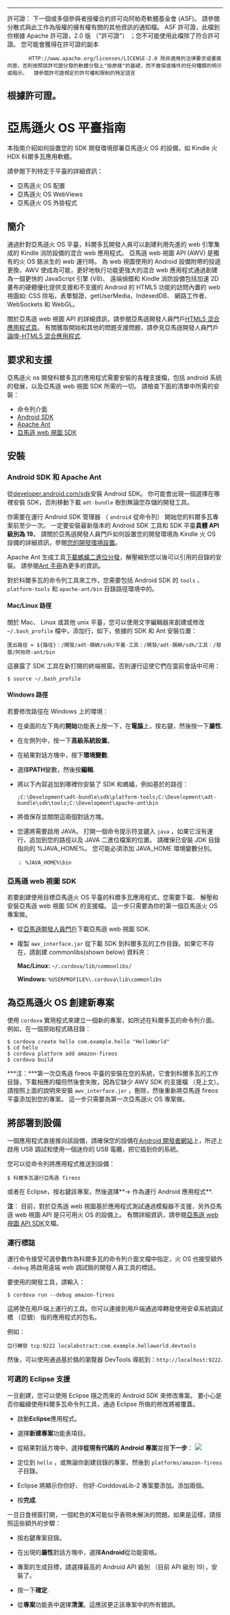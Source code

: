 * * *

許可證： 下一個或多個參與者授權合約許可向阿帕奇軟體基金會 (ASF)。 請參閱分散式與此工作為版權的擁有權有關的其他資訊的通知檔。 ASF 許可證，此檔到你根據 Apache 許可證，2.0 版 （"許可證"） ；您不可能使用此檔除了符合許可證。 您可能會獲得在許可證的副本

           HTTP://www.apache.org/licenses/LICENSE-2.0 除非適用的法律要求或書面同意，否則按照該許可證分發的軟體分發上"按原樣"的基礎，而不擔保或條件的任何種類的明示或暗示。  請參閱許可證規定的許可權和限制的特定語言
    

## 根據許可證。

# 亞馬遜火 OS 平臺指南

本指南介紹如何設置您的 SDK 開發環境部署亞馬遜火 OS 的設備，如 Kindle 火 HDX 科爾多瓦應用軟體。

請參閱下列特定于平臺的詳細資訊：

*   亞馬遜火 OS 配置
*   亞馬遜火 OS WebViews
*   亞馬遜火 OS 外掛程式

## 簡介

通過針對亞馬遜火 OS 平臺，科爾多瓦開發人員可以創建利用先進的 web 引擎集成的 Kindle 消防設備的混合 web 應用程式。 亞馬遜 web 視圖 API (AWV) 是獨有的火 OS 鉻派生的 web 運行時。 為 web 視圖使用的 Android 設備附帶的投遞更換，AWV 使成為可能，更好地執行功能更強大的混合 web 應用程式通過創建為一個更快的 JavaScript 引擎 (V8)、 遠端偵錯和 Kindle 消防設備包括加速 2D 畫布的硬體優化提供支援和不支援的 Android 的 HTML5 功能的訪問內置的 web 視圖如: CSS 除垢，表單驗證，getUserMedia，IndexedDB、 網路工作者、 WebSockets 和 WebGL。

關於亞馬遜 web 視圖 API 的詳細資訊，請參閱亞馬遜開發人員門戶[HTML5 混合應用程式頁][1]。 有關獲取開始和其他的問題支援問題，請參見亞馬遜開發人員門戶[論壇-HTML5 混合應用程式][2].

 [1]: https://developer.amazon.com/public/solutions/platforms/android-fireos/docs/building-and-testing-your-hybrid-app
 [2]: http://forums.developer.amazon.com/forums/category.jspa?categoryID=41

## 要求和支援

亞馬遜火 os 開發科爾多瓦的應用程式需要安裝的各種支援檔，包括 android 系統的發展，以及亞馬遜 web 視圖 SDK 所需的一切。 請檢查下面的清單中所需的安裝：

*   命令列介面
*   [Android SDK][3]
*   [Apache Ant][4]
*   [亞馬遜 web 視圖 SDK][1]

 [3]: http://developer.android.com/sdk/
 [4]: http://ant.apache.org

## 安裝

### Android SDK 和 Apache Ant

從[developer.android.com/sdk][3]安裝 Android SDK。 你可能會出現一個選擇在哪裡安裝 SDK，否則移動下載 `adt-bundle` 樹到無論您存儲的開發工具。

你需要在運行 Android SDK 管理器 （ `android` 從命令列） 開始您的科爾多瓦專案前至少一次。 一定要安裝最新版本的 Android SDK 工具和 SDK 平臺**具體 API 級別為 19**。 請關於亞馬遜開發人員門戶如何設置您的開發環境為 Kindle 火 OS 設備的詳細資訊，參閱[您的開發環境設置][5]。

 [5]: https://developer.amazon.com/public/resources/development-tools/ide-tools/tech-docs/01-setting-up-your-development-environment

Apache Ant 生成工具[下載螞蟻二進位分發][6]，解壓縮到您以後可以引用的目錄的安裝。 請參閱[Ant 手冊][7]為更多的資訊。

 [6]: http://ant.apache.org/bindownload.cgi
 [7]: http://ant.apache.org/manual/index.html

對於科爾多瓦的命令列工具來工作，您需要包括 Android SDK 的 `tools` 、 `platform-tools` 和 `apache-ant/bin` 目錄路徑環境中的。

#### Mac/Linux 路徑

關於 Mac、 Linux 或其他 unix 平臺，您可以使用文字編輯器來創建或修改 `~/.bash_profile` 檔中，添加行，如下，依據的 SDK 和 Ant 安裝位置：

    匯出路徑 = ${路徑}：/開發/adt-捆綁/sdk/平臺-工具：/開發/adt-捆綁/sdk/工具：/發展/阿帕奇-ant/bin
    

這暴露了 SDK 工具在新打開的終端視窗。否則運行這使它們在當前會話中可用：

    $ source ~/.bash_profile
    

#### Windows 路徑

若要修改路徑在 Windows 上的環境：

*   在桌面的左下角的**開始**功能表上按一下，在**電腦**上，按右鍵，然後按一下**屬性**.

*   在左側列中，按一下**高級系統設置**。

*   在結果對話方塊中，按下**環境變數**.

*   選擇**PATH**變數，然後按**編輯**.

*   將以下內容追加到哪裡你安裝了 SDK 和螞蟻，例如基於的路徑：
    
        ;C:\Development\adt-bundle\sdk\platform-tools;C:\Development\adt-bundle\sdk\tools;C:\Development\apache-ant\bin
        

*   將值保存並關閉這兩個對話方塊。

*   您還將需要啟用 JAVA。 打開一個命令提示符並鍵入 `java` ，如果它沒有運行，追加到您的路徑以及 JAVA 二進位檔案的位置。 請確保已安裝 JDK 目錄指向的 %JAVA_HOME%。 您可能必須添加 JAVA_HOME 環境變數分別。
    
        ； %JAVA_HOME%\bin
        

### 亞馬遜 web 視圖 SDK

若要創建使用目標亞馬遜火 OS 平臺的科爾多瓦應用程式，您需要下載、 解壓和安裝亞馬遜 web 視圖 SDK 的支援檔。 這一步只需要為你的第一個亞馬遜火 OS 專案做。

*   從[亞馬遜開發人員門戶][1]下載亞馬遜 web 視圖 SDK.

*   複製 `awv_interface.jar` 從下載 SDK 到科爾多瓦的工作目錄。如果它不存在，請創建 commonlibs(shown below) 資料夾：
    
    **Mac/Linux:** `~/.cordova/lib/commonlibs/`
    
    **Windows:** `%USERPROFILE%\.cordova\lib\commonlibs`

## 為亞馬遜火 OS 創建新專案

使用 `cordova` 實用程式來建立一個新的專案，如所述在科爾多瓦的命令列介面。例如，在一個原始程式碼目錄：

    $ cordova create hello com.example.hello "HelloWorld"
    $ cd hello
    $ cordova platform add amazon-fireos
    $ cordova build
    

***注：***第一次亞馬遜 fireos 平臺的安裝在您的系統，它會到科爾多瓦的工作目錄，下載相應的檔但然後會失敗，因為它缺少 AWV SDK 的支援檔 （見上文）。 請按照上面的說明來安裝 `awv_interface.jar` ，刪除，然後重新將亞馬遜 fireos 平臺添加到您的專案。 這一步只需要為第一次亞馬遜火 OS 專案做。

## 將部署到設備

一個應用程式直接推向該設備，請確保您的設備在[Android 開發者網站][8]上，所述上啟用 USB 調試和使用一個迷你的 USB 電纜，把它插到你的系統。

 [8]: http://developer.android.com/tools/device.html

您可以從命令列將應用程式推送到設備：

    $ 科爾多瓦運行亞馬遜 fireos
    

或者在 Eclipse，按右鍵該專案，然後選擇**→ 作為運行 Android 應用程式**.

**注**： 目前，對於亞馬遜 web 視圖基於應用程式測試通過模擬器不支援，另外亞馬遜 web 視圖 API 是只可用火 OS 的設備上。 有關詳細資訊，請參閱[亞馬遜 web 視圖 API SDK][1]文檔。

### 運行標誌

運行命令接受可選參數作為科爾多瓦的命令列介面文檔中指定，火 OS 也接受額外 `--debug` 將啟用遠端 web 調試鉻的開發人員工具的標誌。

要使用的開發工具，請輸入：

    $ cordova run --debug amazon-fireos
    

這將使在用戶端上運行的工具。你可以連接到用戶端通過埠轉發使用安卓系統調試橋 （亞銀） 指的應用程式的包名。

例如：

    亞行轉發 tcp:9222 localabstract:com.example.helloworld.devtools
    

然後，可以使用通過基於鉻的瀏覽器 DevTools 導航到：`http://localhost:9222`.

### 可選的 Eclipse 支援

一旦創建，您可以使用 Eclipse 隨之而來的 Android SDK 來修改專案。 要小心是否你繼續使用科爾多瓦命令列工具，通過 Eclipse 所做的修改將被覆蓋。

*   啟動**Eclipse**應用程式。

*   選擇**新建專案**功能表項目。

*   從結果對話方塊中，選擇**從現有代碼的 Android 專案**並按**下一步**： ![][9]

*   定位到 `hello` ，或無論你創建目錄的專案，然後到 `platforms/amazon-fireos` 子目錄。

*   Eclipse 將顯示你你好、 你好-CorddovaLib-2 專案要添加。添加兩個。

*   按**完成**.

 [9]: img/guide/platforms/android/eclipse_new_project.png

一旦日食視窗打開，一個紅色的**X**可能似乎表明未解決的問題。如果是這樣，請按照這些額外的步驟：

*   按右鍵專案目錄。

*   在出現的**屬性**對話方塊中，選擇**Android**從功能窗格。

*   專案的生成目標，請選擇最高的 Android API 級別 （目前 API 級別 19），安裝了。

*   按一下**確定**.

*   從**專案**功能表中選擇**清潔**。這應該更正該專案中的所有錯誤。